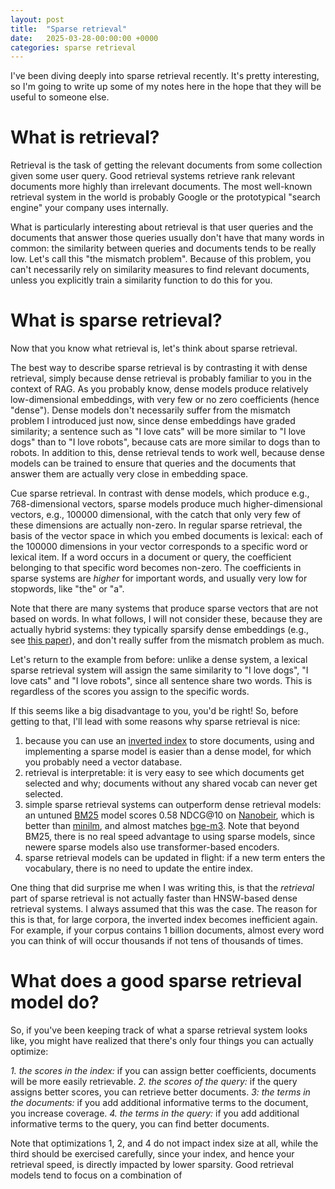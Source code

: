 ```yaml
---
layout: post
title:  "Sparse retrieval"
date:   2025-03-28-00:00:00 +0000
categories: sparse retrieval
---
```


I've been diving deeply into sparse retrieval recently. It's pretty interesting, so I'm going to write up some of my notes here in the hope that they will be useful to someone else. 

# What is retrieval?

Retrieval is the task of getting the relevant documents from some collection given some user query. Good retrieval systems retrieve rank relevant documents more highly than irrelevant documents. The most well-known retrieval system in the world is probably Google or the prototypical "search engine" your company uses internally.

What is particularly interesting about retrieval is that user queries and the documents that answer those queries usually don't have that many words in common: the similarity between queries and documents tends to be really low. Let's call this "the mismatch problem". Because of this problem, you can't necessarily rely on similarity measures to find relevant documents, unless you explicitly train a similarity function to do this for you.

# What is sparse retrieval?

Now that you know what retrieval is, let's think about sparse retrieval.

The best way to describe sparse retrieval is by contrasting it with dense retrieval, simply because dense retrieval is probably familiar to you in the context of RAG. As you probably know, dense models produce relatively low-dimensional embeddings, with very few or no zero coefficients (hence "dense"). Dense models don't necessarily suffer from the mismatch problem I introduced just now, since dense embeddings have graded similarity; a sentence such as "I love cats" will be more similar to "I love dogs" than to "I love robots", because cats are more similar to dogs than to robots. In addition to this, dense retrieval tends to work well, because dense models can be trained to ensure that queries and the documents that answer them are actually very close in embedding space.

Cue sparse retrieval. In contrast with dense models, which produce e.g., 768-dimensional vectors, sparse models produce much higher-dimensional vectors, e.g., 100000 dimensional, with the catch that only very few of these dimensions are actually non-zero. In regular sparse retrieval, the basis of the vector space in which you embed documents is lexical: each of the 100000 dimensions in your vector corresponds to a specific word or lexical item. If a word occurs in a document or query, the coefficient belonging to that specific word becomes non-zero. The coefficients in sparse systems are _higher_ for important words, and usually very low for stopwords, like "the" or "a".

Note that there are many systems that produce sparse vectors that are not based on words. In what follows, I will not consider these, because they are actually hybrid systems: they typically sparsify dense embeddings (e.g., see [this paper](https://arxiv.org/pdf/2503.01776)), and don't really suffer from the mismatch problem as much.

Let's return to the example from before: unlike a dense system, a lexical sparse retrieval system will assign the same similarity to "I love dogs", "I love cats" and "I love robots", since all sentence share two words. This is regardless of the scores you assign to the specific words.

If this seems like a big disadvantage to you, you'd be right! So, before getting to that, I'll lead with some reasons why sparse retrieval is nice:

1. because you can use an [inverted index](https://en.wikipedia.org/wiki/Inverted_index) to store documents, using and implementing a sparse model is easier than a dense model, for which you probably need a vector database.
2. retrieval is interpretable: it is very easy to see which documents get selected and why; documents without any shared vocab can never get selected.
3. simple sparse retrieval systems can outperform dense retrieval models: an untuned [BM25](https://en.wikipedia.org/wiki/Okapi_BM25) model scores 0.58 NDCG@10 on [Nanobeir](https://huggingface.co/collections/zeta-alpha-ai/nanobeir-66e1a0af21dfd93e620cd9f6), which is better than [minilm](https://huggingface.co/sentence-transformers/all-MiniLM-L6-v2), and almost matches [bge-m3](https://huggingface.co/BAAI/bge-m3). Note that beyond BM25, there is no real speed advantage to using sparse models, since newere sparse models also use transformer-based encoders.
4. sparse retrieval models can be updated in flight: if a new term enters the vocabulary, there is no need to update the entire index.

One thing that did surprise me when I was writing this, is that the _retrieval_ part of sparse retrieval is not actually faster than HNSW-based dense retrieval systems. I always assumed that this was the case. The reason for this is that, for large corpora, the inverted index becomes inefficient again. For example, if your corpus contains 1 billion documents, almost every word you can think of will occur thousands if not tens of thousands of times.

# What does a good sparse retrieval model do?

So, if you've been keeping track of what a sparse retrieval system looks like, you might have realized that there's only four things you can actually optimize: 

*1. the scores in the index:* if you can assign better coefficients, documents will be more easily retrievable.
*2. the scores of the query:* if the query assigns better scores, you can retrieve better documents.
*3: the terms in the documents:* if you add additional informative terms to the document, you increase coverage.
*4. the terms in the query:* if you add additional informative terms to the query, you can find better documents.

Note that optimizations 1, 2, and 4 do not impact index size at all, while the third should be exercised carefully, since your index, and hence your retrieval speed, is directly impacted by lower sparsity. Good retrieval models tend to focus on a combination of 